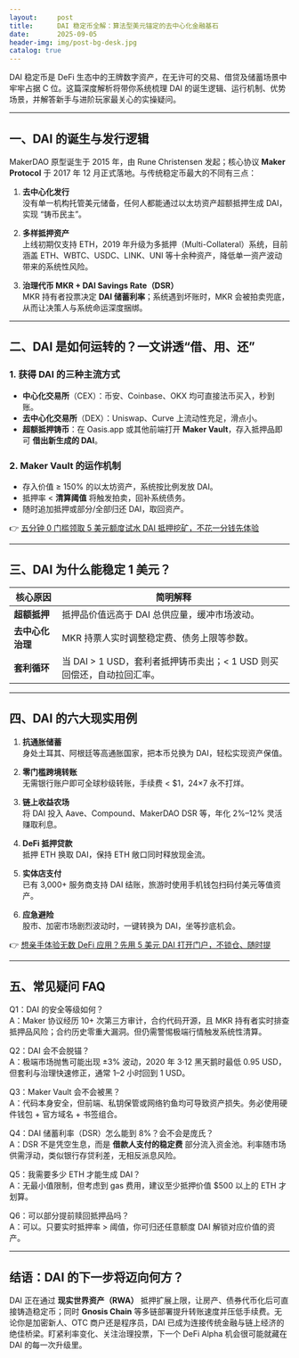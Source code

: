 ```yaml
---
layout:     post
title:      DAI 稳定币全解：算法型美元锚定的去中心化金融基石
date:       2025-09-05
header-img: img/post-bg-desk.jpg
catalog: true
---
```


DAI 稳定币是 DeFi 生态中的王牌数字资产，在无许可的交易、借贷及储蓄场景中牢牢占据 C 位。这篇深度解析将带你系统梳理 DAI 的诞生逻辑、运行机制、优势场景，并解答新手与进阶玩家最关心的实操疑问。

---

## 一、DAI 的诞生与发行逻辑

MakerDAO 原型诞生于 2015 年，由 Rune Christensen 发起；核心协议 **Maker Protocol** 于 2017 年 12 月正式落地。与传统稳定币最大的不同有三点：

1. **去中心化发行**  
   没有单一机构托管美元储备，任何人都能通过以太坊资产超额抵押生成 DAI，实现 “铸币民主”。

2. **多样抵押资产**  
   上线初期仅支持 ETH，2019 年升级为多抵押（Multi-Collateral）系统，目前涵盖 ETH、WBTC、USDC、LINK、UNI 等十余种资产，降低单一资产波动带来的系统性风险。

3. **治理代币 MKR + DAI Savings Rate（DSR）**  
   MKR 持有者投票决定 **DAI 储蓄利率**；系统遇到坏账时，MKR 会被拍卖兜底，从而让决策人与系统命运深度捆绑。

---

## 二、DAI 是如何运转的？一文讲透“借、用、还”

### 1. 获得 DAI 的三种主流方式

- **中心化交易所**（CEX）：币安、Coinbase、OKX 均可直接法币买入，秒到账。  
- **去中心化交易所**（DEX）：Uniswap、Curve 上流动性充足，滑点小。  
- **超额抵押铸币**：在 Oasis.app 或其他前端打开 **Maker Vault**，存入抵押品即可 **借出新生成的 DAI**。

### 2. Maker Vault 的运作机制

- 存入价值 ≥ 150% 的以太坊资产，系统按比例发放 DAI。  
- 抵押率 < **清算阈值** 将触发拍卖，回补系统债务。  
- 随时追加抵押或部分/全部归还 DAI，取回资产。

👉 [五分钟 0 门槛领取 5 美元额度试水 DAI 抵押挖矿，不花一分钱先体验](https://okxdog.com/)

---

## 三、DAI 为什么能稳定 1 美元？

| 核心原因 | 简明解释 |
| -------- | -------- |
| **超额抵押** | 抵押品价值远高于 DAI 总供应量，缓冲市场波动。 |
| **去中心化治理** | MKR 持票人实时调整稳定费、债务上限等参数。 |
| **套利循环** | 当 DAI > 1 USD，套利者抵押铸币卖出；< 1 USD 则买回偿还，自动拉回汇率。 |

---

## 四、DAI 的六大现实用例

1. **抗通胀储蓄**  
   身处土耳其、阿根廷等高通胀国家，把本币兑换为 DAI，轻松实现资产保值。

2. **零门槛跨境转账**  
   无需银行账户即可全球秒级转账，手续费 < $1，24×7 永不打烊。

3. **链上收益农场**  
   将 DAI 投入 Aave、Compound、MakerDAO DSR 等，年化 2%–12% 灵活赚取利息。

4. **DeFi 抵押贷款**  
   抵押 ETH 换取 DAI，保持 ETH 敞口同时释放现金流。

5. **实体店支付**  
   已有 3,000+ 服务商支持 DAI 结账，旅游时使用手机钱包扫码付美元等值资产。

6. **应急避险**  
   股市、加密市场剧烈波动时，一键转换为 DAI，坐等抄底机会。

👉 [想亲手体验无数 DeFi 应用？先用 5 美元 DAI 打开门户，不锁仓、随时提](https://okxdog.com/)

---

## 五、常见疑问 FAQ

Q1：DAI 的安全等级如何？  
A：Maker 协议经历 10+ 次第三方审计，合约代码开源，且 MKR 持有者实时排查抵押品风险；合约历史零重大漏洞。但仍需警惕极端行情触发系统性清算。

Q2：DAI 会不会脱锚？  
A：极端市场抛售可能出现 ±3% 波动，2020 年 3·12 黑天鹅时最低 0.95 USD，但套利与治理快速修正，通常 1–2 小时回到 1 USD。

Q3：Maker Vault 会不会被黑？  
A：代码本身安全，但前端、私钥保管或网络钓鱼均可导致资产损失。务必使用硬件钱包 + 官方域名 + 书签组合。

Q4：DAI 储蓄利率（DSR）怎么能到 8%？会不会是庞氏？  
A：DSR 不是凭空生息，而是 **借款人支付的稳定费** 部分流入资金池。利率随市场供需浮动，类似银行存贷利差，无相反派息风险。

Q5：我需要多少 ETH 才能生成 DAI？  
A：无最小值限制，但考虑到 gas 费用，建议至少抵押价值 $500 以上的 ETH 才划算。

Q6：可以部分提前赎回抵押品吗？  
A：可以。只要实时抵押率 > 阈值，你可归还任意额度 DAI 解锁对应价值的资产。

---

## 结语：DAI 的下一步将迈向何方？

DAI 正在通过 **现实世界资产（RWA）** 抵押扩展上限，让房产、债券代币化后可直接铸造稳定币；同时 **Gnosis Chain** 等多链部署提升转账速度并压低手续费。无论你是加密新人、OTC 商户还是程序员，DAI 已成为连接传统金融与链上经济的绝佳桥梁。盯紧利率变化、关注治理投票，下一个 DeFi Alpha 机会很可能就藏在 DAI 的每一次升级里。